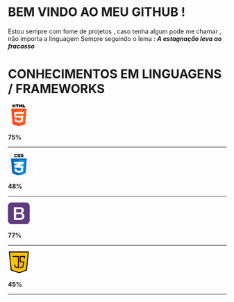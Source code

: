 # BEM VINDO AO MEU GITHUB !
  Estou sempre com fome de projetos , caso tenha algum pode me chamar , não importa a linguagem 
  Sempre seguindo o lema :
 ***A estagnação leva ao fracasso***
  
  
# CONHECIMENTOS EM LINGUAGENS / FRAMEWORKS 
<div>
<img src="html-5.png" alt="logo html 5" width="50" height="50"/>
<p><b>75%</b></p><hr>
<img src="css.png" alt="logo css" width="50" height="50" />
<p><b>48%</b></p><hr>
<img src="bootstrap.png" alt="logo bootstrap" width="50" />
<p><b>77%</b></p><hr>
<img src="java-script.png" alt="logo javascript" width="50" />
<p><b>45%</b></p><hr>
</div>
